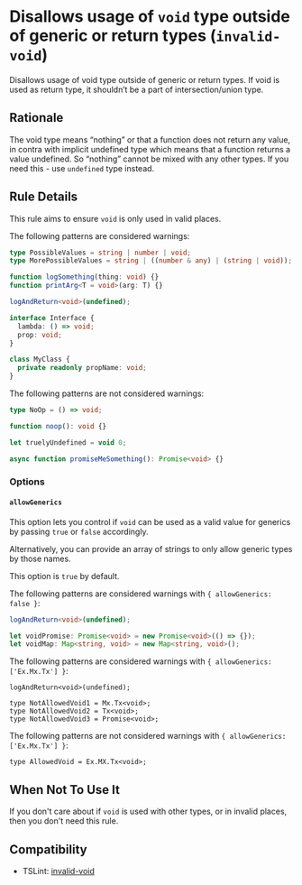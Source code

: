 # Disallows usage of `void` type outside of generic or return types (`invalid-void`)

Disallows usage of void type outside of generic or return types.
If void is used as return type, it shouldn’t be a part of intersection/union type.

## Rationale

The void type means “nothing” or that a function does not return any value,
in contra with implicit undefined type which means that a function returns a value undefined.
So “nothing” cannot be mixed with any other types. If you need this - use `undefined` type instead.

## Rule Details

This rule aims to ensure `void` is only used in valid places.

The following patterns are considered warnings:

```ts
type PossibleValues = string | number | void;
type MorePossibleValues = string | ((number & any) | (string | void));

function logSomething(thing: void) {}
function printArg<T = void>(arg: T) {}

logAndReturn<void>(undefined);

interface Interface {
  lambda: () => void;
  prop: void;
}

class MyClass {
  private readonly propName: void;
}
```

The following patterns are not considered warnings:

```ts
type NoOp = () => void;

function noop(): void {}

let truelyUndefined = void 0;

async function promiseMeSomething(): Promise<void> {}
```

### Options

#### `allowGenerics`

This option lets you control if `void` can be used as a valid value for generics
by passing `true` or `false` accordingly.

Alternatively, you can provide an array of strings to only allow generic types by those names.

This option is `true` by default.

The following patterns are considered warnings with `{ allowGenerics: false }`:

```ts
logAndReturn<void>(undefined);

let voidPromise: Promise<void> = new Promise<void>(() => {});
let voidMap: Map<string, void> = new Map<string, void>();
```

The following patterns are considered warnings with `{ allowGenerics: ['Ex.Mx.Tx'] }`:

```
logAndReturn<void>(undefined);

type NotAllowedVoid1 = Mx.Tx<void>;
type NotAllowedVoid2 = Tx<void>;
type NotAllowedVoid3 = Promise<void>;
```

The following patterns are not considered warnings with `{ allowGenerics: ['Ex.Mx.Tx'] }`:

```
type AllowedVoid = Ex.MX.Tx<void>;
```

## When Not To Use It

If you don't care about if `void` is used with other types,
or in invalid places, then you don't need this rule.

## Compatibility

- TSLint: [invalid-void](https://palantir.github.io/tslint/rules/invalid-void/)
